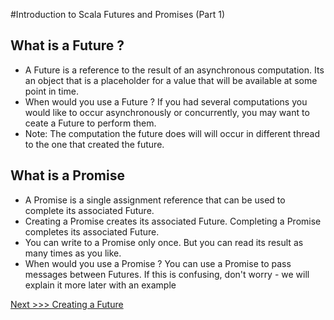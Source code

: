 
#Introduction to Scala Futures and Promises
(Part 1)

## What is a Future ?

* A Future is a reference to the result of an asynchronous computation. Its an object that is a placeholder for a value that will be available at some point in time.
* When would you use a Future ? If you had several computations you would like to occur asynchronously or concurrently, you may want to ceate a Future to perform them.
* Note: The computation the future does will will occur in different thread to the one that created the future.


## What is a Promise

* A Promise is a single assignment reference that can be used to complete its associated Future.
* Creating a Promise creates its associated Future. Completing a Promise completes its associated Future.
* You can write to a Promise only once. But you can read its result as many times as you like.
* When would you use a Promise ? You can use a Promise to pass messages between Futures. If this is confusing, don't worry - we will explain it more later with an example


[Next >>> Creating a Future](https://github.com/ikenna/scalafutures/blob/master/docs/2_Creating_Futures.md)